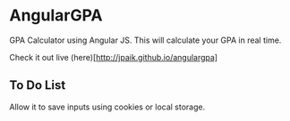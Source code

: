 # AngularGPA
GPA Calculator using Angular JS.
This will calculate your GPA in real time.

Check it out live (here)[http://jpaik.github.io/angulargpa]

## To Do List
Allow it to save inputs using cookies or local storage.
